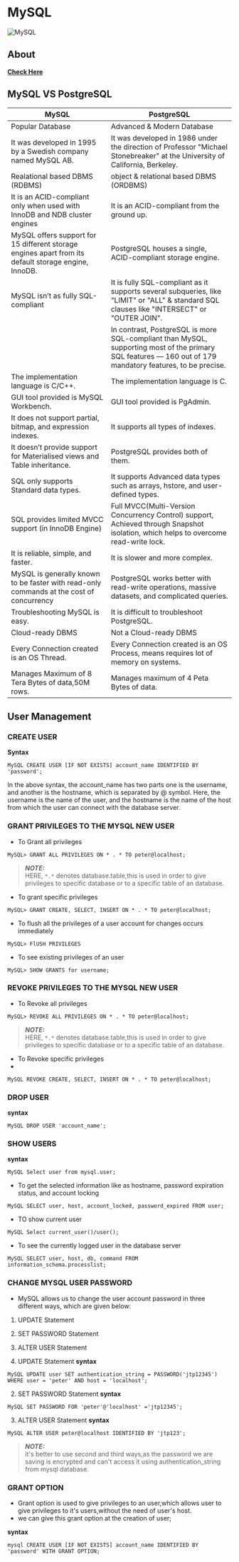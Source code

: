 # MySQL
![MySQL](https://kinsta.com/wp-content/uploads/2022/03/MySQL-logo-2048x1365.png)
## About
[**Check Here**](https://kinsta.com/blog/postgresql-vs-mysql/#:~:text=MySQL%20is%20a%20purely%20relational,%2C%20ACID%2Dcompliant%20storage%20engine.)
## MySQL VS PostgreSQL

| MySQL                                                                                                	| PostgreSQL                                                                                                                                                	|
|------------------------------------------------------------------------------------------------------	|-----------------------------------------------------------------------------------------------------------------------------------------------------------	|
| Popular Database                                                                                     	| Advanced & Modern Database                                                                                                                                	|
| It was developed in 1995 by a Swedish company named MySQL AB.                                        	| It was developed in 1986 under the direction of Professor "Michael Stonebreaker" at the University of California, Berkeley.                               	|
| Realational based DBMS (RDBMS)                                                                       	| object & relational based DBMS (ORDBMS)                                                                                                                   	|
| It is an ACID-compliant only when used with InnoDB and NDB cluster engines                           	| It is an ACID-compliant from the ground up.                                                                                                               	|
| MySQL offers support for 15 different storage engines apart from its default storage engine, InnoDB. 	| PostgreSQL houses a single, ACID-compliant storage engine.                                                                                                	|
| MySQL isn’t as fully SQL-compliant                                                                   	| It is fully SQL-compliant as it supports several subqueries, like "LIMIT" or "ALL" & standard SQL clauses like "INTERSECT" or "OUTER JOIN".               	|
|                                                                                                      	| In contrast, PostgreSQL is more SQL-compliant than MySQL, supporting most of the primary SQL features — 160 out of 179 mandatory features, to be precise. 	|
| The implementation language is C/C++.                                                                	| The implementation language is C.                                                                                                                         	|
| GUI tool provided is MySQL Workbench.                                                                	| GUI tool provided is PgAdmin.                                                                                                                             	|
| It does not support partial, bitmap, and expression indexes.                                         	| It supports all types of indexes.                                                                                                                         	|
| It doesn’t provide support for Materialised views and Table inheritance.                             	| PostgreSQL provides both of them.                                                                                                                         	|
| SQL only supports Standard data types.                                                               	| It supports Advanced data types such as arrays, hstore, and user-defined types.                                                                           	|
| SQL provides limited MVCC support (in InnoDB Engine)                                                 	| Full MVCC(Multi-Version Concurrency Control) support, Achieved through Snapshot isolation, which helps to overcome read-write lock.                       	|
| It is reliable, simple, and faster.                                                                  	| It is slower and more complex.                                                                                                                            	|
| MySQL is generally known to be faster with read-only commands at the cost of concurrency             	| PostgreSQL works better with read-write operations, massive datasets, and complicated queries.                                                            	|
| Troubleshooting MySQL is easy.                                                                       	| It is difficult to troubleshoot PostgreSQL.                                                                                                               	|
| Cloud-ready DBMS                                                                                     	| Not a Cloud-ready DBMS                                                                                                                                    	|
| Every Connection created is an OS Thread.                                                            	| Every Connection created is an OS Process, means requires lot of memory on systems.                                                                       	|
| Manages Maximum of 8 Tera Bytes of data,50M rows.                                                    	| Manages maximum of 4 Peta Bytes of data.      |

## User Management
### CREATE USER

**Syntax**   

```MySQL CREATE USER [IF NOT EXISTS] account_name IDENTIFIED BY 'password';```  

In the above syntax, the account_name has two parts one is the username, and another is the hostname, which is separated by @ symbol. Here, the username is the name of the user, and the hostname is the name of the host from which the user can connect with the database server.

### GRANT PRIVILEGES TO THE MYSQL NEW USER

* To Grant all privileges   

```MySQL> GRANT ALL PRIVILEGES ON * . * TO peter@localhost; ```   

> ***NOTE:***  
HERE, `*.*` denotes database.table,this is used in order to give privileges to specific database or to a specific table of an database.

* To grant specific privileges   

```MySQL> GRANT CREATE, SELECT, INSERT ON * . * TO peter@localhost; ``` 
* To flush all the privileges of a user account for changes occurs immediately  

```MySQL> FlUSH PRIVILEGES ```
* To see existing privileges of an user  

```MySQL> SHOW GRANTS for username;```

### REVOKE PRIVILEGES TO THE MYSQL NEW USER

* To Revoke all privileges   

```MySQL> REVOKE ALL PRIVILEGES ON * . * TO peter@localhost; ```
> ***NOTE:***  
HERE, `*.*` denotes database.table,this is used in order to give privileges to specific database or to a specific table of an database.

* To Revoke specific privileges  
* 
```MySQL REVOKE CREATE, SELECT, INSERT ON * . * TO peter@localhost; ```

### DROP USER

**syntax**  

```MySQL DROP USER 'account_name';  ```

### SHOW USERS

**syntax**  

```MySQL Select user from mysql.user; ```

* To get the selected information like as hostname, password expiration status, and account locking   

```MySQL SELECT user, host, account_locked, password_expired FROM user;```

* TO show current user  

```MySQL Select current_user()/user(); ```

* To see the currently logged user in the database server  

```MySQL SELECT user, host, db, command FROM information_schema.processlist; ```

### CHANGE MYSQL USER PASSWORD

* MySQL allows us to change the user account password in three different ways, which are given below:
1. UPDATE Statement
2. SET PASSWORD Statement
3. ALTER USER Statement  

5. UPDATE Statement
**syntax**  

```MySQL UPDATE user SET authentication_string = PASSWORD('jtp12345') WHERE user = 'peter' AND host = 'localhost';```

2. SET PASSWORD Statement
**syntax**   

```MySQL SET PASSWORD FOR 'peter'@'localhost' ='jtp12345';```  

3. ALTER USER Statement
**syntax**  

```MySQL ALTER USER peter@localhost IDENTIFIED BY 'jtp123';```
>***NOTE:***  
it's better to use second and third ways,as the password we are saving is encrypted and can't access it using authentication_string from mysql database.

### GRANT OPTION

* Grant option is used to give privileges to an user,which allows user to give privileges to it's users,without the need of user's host.
* we can give this grant option at the creation of user;  

**syntax**  

```mysql CREATE USER [IF NOT EXISTS] account_name IDENTIFIED BY 'password' WITH GRANT OPTION; ```



